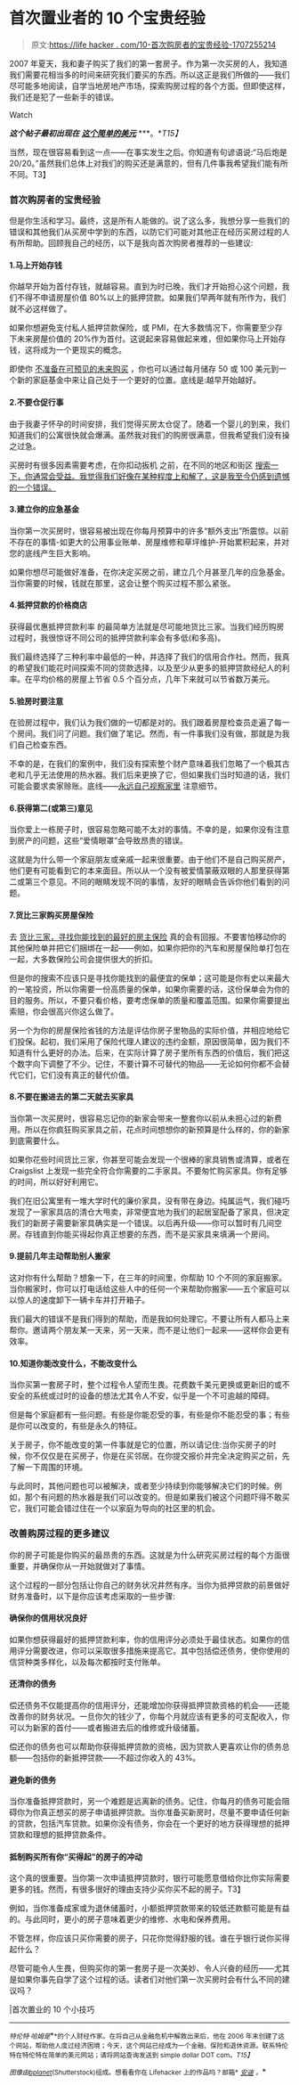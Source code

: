 # 首次置业者的 10 个宝贵经验

> 原文:[https://life hacker . com/10-首次购房者的宝贵经验-1707255214](https://lifehacker.com/10-valuable-lessons-for-first-time-home-buyers-1707255214)

2007 年夏天，我和妻子购买了我们的第一套房子。作为第一次买房的人，我知道我们需要花相当多的时间来研究我们要买的东西。所以这正是我们所做的——我们尽可能多地阅读，自学当地房地产市场，探索购房过程的各个方面。但即使这样，我们还是犯了一些新手的错误。

Watch

***这个帖子最初出现在*** [***这个简单的美元***](http://www.thesimpledollar.com/ten-things-i-wish-id-done-differently-while-buying-a-house/) ***。**T15】*

当然，现在很容易看到这一点——在事实发生之后。你知道有句谚语说:“马后炮是 20/20。”虽然我们总体上对我们的购买还是满意的，但有几件事我希望我们能有所不同。T3】

### 首次购房者的宝贵经验

但是你生活和学习。最终，这是所有人能做的。说了这么多，我想分享一些我们的错误和其他我们从买房中学到的东西，以防它们可能对其他正在经历买房过程的人有所帮助。回顾我自己的经历，以下是我向首次购房者推荐的一些建议:

#### 1.马上开始存钱

你越早开始为首付存钱，就越容易。直到为时已晚，我们才开始担心这个问题，我们不得不申请房屋价值 80%以上的抵押贷款。如果我们早两年就有所作为，我们就不必这样做了。

如果你想避免支付私人抵押贷款保险，或 PMI，在大多数情况下，你需要至少存下未来房屋价值的 20%作为首付。这说起来容易做起来难，但如果你马上开始存钱，这将成为一个更现实的概念。

即使你 [不准备在可预见的未来购买](https://lifehacker.com/should-i-buy-a-home-or-just-keep-renting-1699277766) ，你也可以通过每月储存 50 或 100 美元到一个新的家庭基金中来让自己处于一个更好的位置。底线是:越早开始越好。

#### 2.不要仓促行事

由于我妻子怀孕的时间安排，我们觉得买房太仓促了。随着一个婴儿的到来，我们知道我们的公寓很快就会爆满。虽然我对我们的购房很满意，但我希望我们没有操之过急。

买房时有很多因素需要考虑，在你扣动扳机 之前，在不同的地区和街区 [搜索一下，你通常会受益。我觉得我们好像在某种程度上和解了，这是我至今仍感到遗憾的一个错误。](https://twocents.lifehacker.com/preview/how-to-handle-buying-and-selling-a-home-at-the-same-tim-1689554379)

#### 3.建立你的应急基金

当你第一次买房时，很容易被出现在你每月预算中的许多“额外支出”所震惊。以前不存在的事情-如更大的公用事业账单、房屋维修和草坪维护-开始累积起来，并对您的底线产生巨大影响。

如果你想尽可能做好准备，在你决定买房之前，建立几个月甚至几年的应急基金。当你需要的时候，钱就在那里，这会让整个购买过程不那么紧张。

#### 4.抵押贷款的价格商店

获得最优惠抵押贷款利率 的最简单方法就是尽可能地货比三家。当我们经历购房过程时，我很惊讶不同公司的抵押贷款利率会有多低(和多高)。

我们最终选择了三种利率中最低的一种，并选择了我们的信用合作社。然而，我真的希望我们能花时间探索不同的贷款选择，以及至少从更多的抵押贷款经纪人的利率。在平均价格的房屋上节省 0.5 个百分点，几年下来就可以节省数万美元。

#### 5.验房时要注意

在验房过程中，我们认为我们做的一切都是对的。我们跟着房屋检查员走遍了每一个房间。我们问了问题。我们做了笔记。然而，有一件事我们没有做，那就是为我们自己检查东西。

不幸的是，在我们的案例中，我们没有探索整个财产意味着我们忽略了一个极其古老和几乎无法使用的热水器。我们后来更换了它，但如果我们当时知道的话，我们可能会要求卖家赊账。底线——[永远自己视察家里](https://lifehacker.com/six-home-buying-deal-breakers-and-how-to-troubleshoot-1605420806) 注意细节。

#### 6.获得第二(或第三)意见

当你爱上一栋房子时，很容易忽略可能不太对的事情。不幸的是，如果你没有注意到房产的问题，这些“爱情眼罩”会导致昂贵的错误。

这就是为什么带一个家庭朋友或亲戚一起来很重要。由于他们不是自己购买房产，他们更有可能看到它的本来面目。所以从一个没有被爱情蒙蔽双眼的人那里获得第二或第三个意见。不同的眼睛发现不同的事情，友好的眼睛会告诉你他们看到的问题。

#### 7.货比三家购买房屋保险

去 [货比三家，寻找你能找到的最好的房主保险](http://www.thesimpledollar.com/best-home-insurance/) 真的会有回报。不要害怕移动你的其他保险单并把它们捆绑在一起——例如，如果你把你的汽车和房屋保险单打包在一起，大多数保险公司会提供很大的折扣。

但是你的搜索不应该只是寻找你能找到的最便宜的保单；这可能是你有史以来最大的一笔投资，所以你需要一份高质量的保单，如果你需要的话，这份保单会为你的目的服务。所以，不要只看价格，要考虑保单的质量和覆盖范围。如果你需要提出索赔，你会很高兴你这么做了。

另一个为你的房屋保险省钱的方法是评估你房子里物品的实际价值，并相应地给它们投保。起初，我们采用了保险代理人建议的违约金额，原因很简单，因为我们不知道有什么更好的办法。后来，在实际计算了房子里所有东西的价值后，我们把这个数字向下调整了不少。记住，不要计算不可替代的物品——无论如何你都不会替代它们，它们没有真正的替代价值。

#### 8.不要在搬进去的第二天就去买家具

当你第一次买房时，很容易忘记你的新家会带来一整套你以前从未担心过的新费用。所以在你疯狂购买家具之前，花点时间想想你的新预算是什么样的，你的新家到底需要什么。

如果你花些时间货比三家，你甚至可能会发现一个很棒的家具销售或清算，或者在 Craigslist 上发现一些完全符合你需要的二手家具。不要匆忙购买家具。你有足够的时间，所以好好利用它。

我们在旧公寓里有一堆大学时代的廉价家具，没有带在身边。纯属运气，我们碰巧发现了一家家具店的清仓大甩卖，非常便宜地为我们的起居室配备了家具，但决定我们的新房子需要新家具确实是一个错误。以后再升级——你可以暂时有几间空房。存钱直到你能买得起你真正想要的东西，而不是买家具来填满一个房间。

#### 9.提前几年主动帮助别人搬家

这对你有什么帮助？想象一下，在三年的时间里，你帮助 10 个不同的家庭搬家。当你搬家时，你可以打电话给这些人中的任何一个来帮助你搬家——五个家庭可以以惊人的速度卸下一辆卡车并打开箱子。

我们最大的错误不是我们得到的帮助，而是我如何处理它。不要让所有人都马上来帮你。邀请两个朋友某一天来，另一天来，而不是让他们一起来——这样你会更有效率。

#### 10.知道你能改变什么，不能改变什么

当你买第一套房子时，整个过程令人望而生畏。花费数千美元更换或更新旧的或不安全的系统或过时的设备的想法尤其令人不安，似乎是一个不可逾越的障碍。

但是每个家庭都有一些问题。有些是你能忍受的事，有些是你不能忍受的事；有些是你可以改变的，有些是永久的特征。

关于房子，你不能改变的第一件事就是它的位置，所以请记住:当你买房子的时候，你不仅仅是在买房子，你是在买邻居。在你提交报价并完全决定购买之前，先了解一下周围的环境。

与此同时，其他问题也可以被解决，或者至少持续到你能够解决它们的时候。例如，那个有问题的热水器是我们可以改变的。但是如果我们被这个问题吓得不敢买它，我们可能会错过住在一个以家庭为导向的社区里的机会。

### 改善购房过程的更多建议

你的房子可能是你购买的最昂贵的东西。这就是为什么研究买房过程的每个方面很重要，并确保你从一开始就做对了事情。

这个过程的一部分包括让你自己的财务状况井然有序。当你为抵押贷款的前景做好财务准备时，以下是你应该考虑采取的一些步骤:

#### 确保你的信用状况良好

如果你想获得最好的抵押贷款利率，你的信用评分必须处于最佳状态。如果你的信用评分需要改进，你可以采取很多措施来提高它。其中包括偿还债务，使你使用的信贷种类多样化，以及每次都按时支付账单。

#### 还清你的债务

偿还债务不仅能提高你的信用评分，还能增加你获得抵押贷款资格的机会——还能改善你的财务状况。一旦你欠的钱少了，你每个月就应该有更多的可支配收入，你可以为新家的首付——或者搬进去后的维修或升级储蓄。

偿还你的债务也可以帮助你获得抵押贷款的资格，因为贷款人更喜欢让你的债务总额——包括你的新抵押贷款——不超过你收入的 43%。

#### 避免新的债务

当你准备抵押贷款时，另一个难题是远离新的债务。记住，你每月的债务可能会阻碍你为你真正想买的房子申请抵押贷款。当你准备买新房时，尽量不要申请任何新的贷款，包括汽车贷款。如果你没有债务，你会在一个更好的地方获得理想的抵押贷款和理想的抵押贷款条件。

#### 抵制购买所有你“买得起”的房子的冲动

这个真的很重要。当你第一次申请抵押贷款时，银行可能愿意借给你比你实际需要更多的钱。然而，有很多很好的理由支持少买你买不起的房子。T3】

例如，当你准备成家或为退休储蓄时，小额抵押贷款带来的较低还款额可能是有益的。与此同时，更小的房子意味着更少的维修、水电和保养费用。

不管怎样，你应该只买你需要的房子，只花你觉得舒服的钱。谁在乎银行说你买得起什么？

尽管可能令人生畏，但购买你的第一套房子是一次美妙、令人兴奋的经历——尤其是如果你事先自学了这个过程的话。读者们对他们第一次买房时会有什么不同的建议吗？

|首次置业的 10 个小技巧

* * *

<small>*特伦特·哈姆是*</small>[<small></small>](http://www.thesimpledollar.com/)*<small>*的个人财经作家。在将自己从金融危机中解救出来后，他在 2006 年末创建了这个网站，帮助他人度过经济困境；今天，这个网站已经成为一个金融、保险和退休资源。联系特伦特在特伦特在简单的美元网站；请将网站查询发送到 simple dollar DOT com。*T15】</small>*

*<small>*图像由*</small>[<small>*bplanet*</small>](http://www.shutterstock.com/pic-274954025/stock-vector-home-buyer.html?src=198-G3CtBTuGkOFYdEC0Yw-2-54)<small>*(Shutterstock)组成。想看看你在 Lifehacker 上的作品吗？邮箱*</small> [<small>*安迪*</small>](mailto:andy@lifehacker.com) <small>*。*</small>*